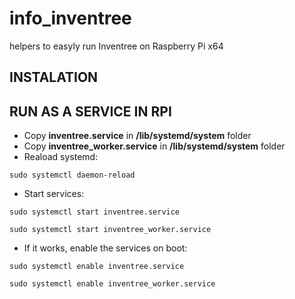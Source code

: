 # info_inventree
helpers to easyly run Inventree on Raspberry Pi x64

## INSTALATION


## RUN AS A SERVICE IN RPI ##
- Copy **inventree.service** in **/lib/systemd/system** folder
- Copy **inventree_worker.service** in **/lib/systemd/system** folder
- Reaload systemd:
~~~
sudo systemctl daemon-reload
~~~
- Start services:
~~~
sudo systemctl start inventree.service 
~~~
~~~
sudo systemctl start inventree_worker.service 
~~~
- If it works, enable the services on boot:
~~~
sudo systemctl enable inventree.service 
~~~
~~~
sudo systemctl enable inventree_worker.service 
~~~
